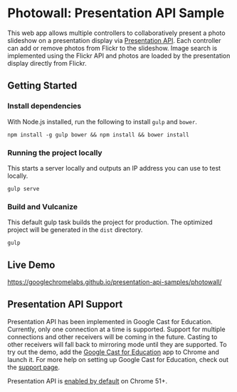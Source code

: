 # Photowall: Presentation API Sample

This web app allows multiple controllers to collaboratively present a photo
slideshow on a presentation display via
[Presentation API](https://w3c.github.io/presentation-api/). Each controller
can add or remove photos from Flickr to the slideshow. Image search is
implemented using the Flickr API and photos are loaded by the presentation
display directly from Flickr.

## Getting Started

### Install dependencies

With Node.js installed, run the following to install `gulp` and `bower`.

    npm install -g gulp bower && npm install && bower install

### Running the project locally

This starts a server locally and outputs an IP address you can use to test
locally.

    gulp serve

### Build and Vulcanize

This default gulp task builds the project for production. The optimized project
will be generated in the `dist` directory.

    gulp

## Live Demo

https://googlechromelabs.github.io/presentation-api-samples/photowall/

## Presentation API Support

Presentation API has been implemented in Google Cast for Education. Currently,
only one connection at a time is supported. Support for multiple connections and
other receivers will be coming in the future. Casting to other receivers will
fall back to mirroring mode until they are supported. To try out the demo, add
the [Google Cast for Education](https://chrome.google.com/webstore/detail/google-cast-for-education/bnmgbcehmiinmmlmepibeeflglhbhlea)
app to Chrome and launch it. For more help on setting up Google Cast for
Education, check out the [support page](https://support.google.com/edu/castforedu).

Presentation API is [enabled by default](https://www.chromestatus.com/feature/6676265876586496) on Chrome 51+.
